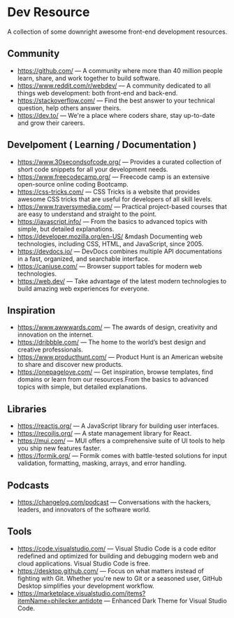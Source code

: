 # Dev Resource

A collection of some downright awesome front-end development resources.

## Community
- https://github.com/ &mdash; A community where more than 40 million people learn, share, and work together to build software.
- https://www.reddit.com/r/webdev/ &mdash; A community dedicated to all things web development: both front-end and back-end.
- https://stackoverflow.com/ &mdash; Find the best answer to your technical question, help others answer theirs.
- https://dev.to/ &mdash; We're a place where coders share, stay up-to-date and grow their careers.

## Develpoment ( Learning / Documentation )
- https://www.30secondsofcode.org/ &mdash; Provides a curated collection of short code snippets for all your development needs.
- https://www.freecodecamp.org/ &mdash; Freecode camp is an extensive open-source online coding Bootcamp.
- https://css-tricks.com/ &mdash; CSS Tricks is a website that provides awesome CSS tricks that are useful for developers of all skill levels.
- https://www.traversymedia.com/ &mdash; Practical project-based courses that are easy to understand and straight to the point.
- https://javascript.info/ &mdash; From the basics to advanced topics with simple, but detailed explanations.
- https://developer.mozilla.org/en-US/ &mdash Documenting web technologies, including CSS, HTML, and JavaScript, since 2005.
- https://devdocs.io/ &mdash; DevDocs combines multiple API documentations in a fast, organized, and searchable interface.
- https://caniuse.com/ &mdash; Browser support tables for modern web technologies.
- https://web.dev/ &mdash; Take advantage of the latest modern technologies to build amazing web experiences for everyone.

## Inspiration
- https://www.awwwards.com/ &mdash; The awards of design, creativity and innovation on the internet.
- https://dribbble.com/ &mdash; The home to the world’s best design and creative professionals.
- https://www.producthunt.com/ &mdash; Product Hunt is an American website to share and discover new products.
- https://onepagelove.com/ &mdash; Get inspiration, browse templates, find domains or learn from our resources.From the basics to advanced topics with simple, but detailed explanations.

## Libraries
- https://reactjs.org/ &mdash; A JavaScript library for building user interfaces.
- https://recoiljs.org/ &mdash; A state management library for React.
- https://mui.com/ &mdash; MUI offers a comprehensive suite of UI tools to help you ship new features faster.
- https://formik.org/ &mdash; Formik comes with battle-tested solutions for input validation, formatting, masking, arrays, and error handling.

## Podcasts
- https://changelog.com/podcast &mdash; Conversations with the hackers, leaders, and innovators of the software world.

## Tools
- https://code.visualstudio.com/ &mdash; Visual Studio Code is a code editor redefined and optimized for building and debugging modern web and cloud applications. Visual Studio Code is free.
- https://desktop.github.com/ &mdash; Focus on what matters instead of fighting with Git. Whether you're new to Git or a seasoned user, GitHub Desktop simplifies your development workflow.
- https://marketplace.visualstudio.com/items?itemName=philecker.antidote &mdash;  Enhanced Dark Theme for Visual Studio Code.
